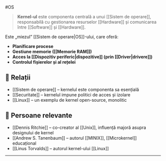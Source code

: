 #OS
> **Kernel-ul** este componenta centrală a unui [[Sistem de operare]], responsabilă cu gestionarea resurselor [[Hardware]] și comunicarea între [[Software]] și [[Hardware]].

Este „miezul” [[Sistem de operare|OS]]-ului, care oferă:
- **Planificare procese**  
- **Gestiune memorie ([[Memorie RAM]])**  
- **Acces la [[Dispozitiv periferic|dispozitive]] (prin [[Driver|drivere]])**  
- **Controlul fișierelor și al rețelei**

## 🔐 Relații

- [[Sistem de operare]] – kernelul este componenta sa esențială
- [[Securitate]] – kernelul impune politici de acces și izolare
- [[Linux]] – un exemplu de kernel open-source, monolitic
## 👤 Persoane relevante

- [[Dennis Ritchie]] – co-creator al [[Unix]], influență majoră asupra designului de kernel
- [[Andrew S. Tanenbaum]] – autorul [[MINIX]], [[Microkernel]] educațional
- [[Linus Torvalds]] – autorul kernel-ului [[Linux]]
---